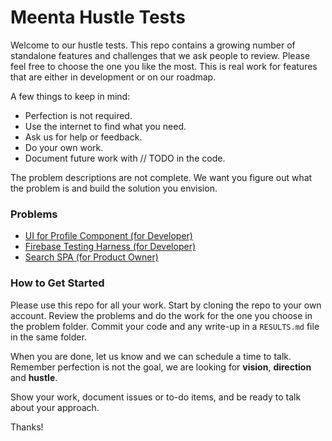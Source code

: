 # Meenta Hustle Tests
Welcome to our hustle tests. This repo contains a growing number of standalone
features and challenges that we ask people to review. Please feel free to choose
the one you like the most. This is real work for features that are either in
development or on our roadmap.

A few things to keep in mind:
- Perfection is not required.
- Use the internet to find what you need.
- Ask us for help or feedback.
- Do your own work.
- Document future work with // TODO in the code.

The problem descriptions are not complete. We want you figure out what the
problem is and build the solution you envision.

### Problems
- [UI for Profile Component (for Developer)](/ui/README.md)
- [Firebase Testing Harness (for Developer)](/firebase/README.md)
- [Search SPA (for Product Owner)](/product/README.md)

### How to Get Started
Please use this repo for all your work. Start by cloning the repo
to your own account. Review the problems and do the work for the one
you choose in the problem folder. Commit your code and any write-up in
a `RESULTS.md` file in the same folder.

When you are done, let us know and we can schedule a time to talk.
Remember perfection is not the goal, we are looking for __vision__, __direction__ and __hustle__.

Show your work, document issues or to-do items, and be ready to talk about your approach.

Thanks!
